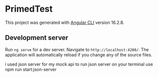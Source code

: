 # PrimedTest

This project was generated with [Angular CLI](https://github.com/angular/angular-cli) version 16.2.8.

## Development server

Run `ng serve` for a dev server. Navigate to `http://localhost:4200/`. The application will automatically reload if you change any of the source files.


i used json server for my mock api 
to run json server on your terminal use  npm run start:json-server